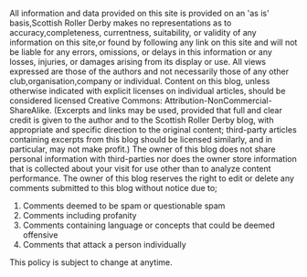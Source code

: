 <html><body><p>All information and data provided on this site is provided on an 'as is' basis,Scottish Roller Derby makes no representations as to accuracy,completeness, currentness, suitability, or validity of any information on this site,or found by following any link on this site and will not be liable for any errors, omissions, or delays in this information or any losses, injuries, or damages arising from its display or use.
All views expressed are those of the authors and not necessarily those of any other club,organisation,company or individual.
Content on this blog, unless otherwise indicated with explicit licenses on individual articles, should be considered licensed Creative Commons: Attribution-NonCommercial-ShareAlike.
(Excerpts and links may be used, provided that full and clear credit is given to the author and to the Scottish Roller Derby blog, with appropriate and specific direction to the original content; third-party articles containing excerpts from this blog should be licensed similarly, and in particular, may not make profit.)
The owner of this blog does not share personal information with third-parties nor does the owner store information that is collected about your visit for use other than to analyze content performance.
The owner of this blog reserves the right to edit or delete any comments submitted to this blog without notice due to;

1. Comments deemed to be spam or questionable spam
2. Comments including profanity
3. Comments containing language or concepts that could be deemed offensive
4. Comments that attack a person individually

This policy is subject to change at anytime.</p></body></html>